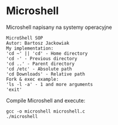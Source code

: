 # Microshell
Microshell napisany na systemy operacyjne

```shell
MicroShell SOP
Autor: Bartosz Jackowiak
My implementation:
'cd ~' || 'cd' - Home directory
'cd -' - Previous directory
'cd ..' - Parent directory
'cd /etc' - Absolute path
'cd Downloads' - Relative path
Fork & exec example:
'ls -l -a' - 1 and more arguments
'exit'
```

Compile Microshell and execute: 
```shell
gcc -o microshell microshell.c
./microshell
```
